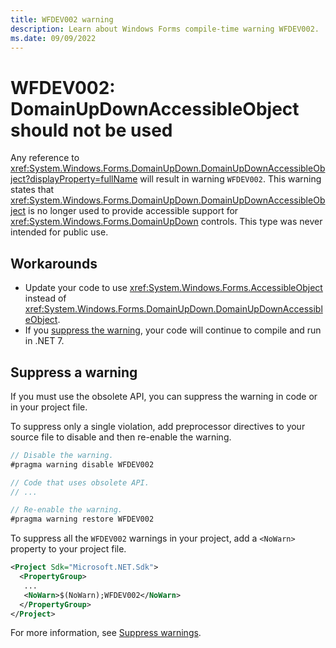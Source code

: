 ```yaml
---
title: WFDEV002 warning
description: Learn about Windows Forms compile-time warning WFDEV002.
ms.date: 09/09/2022
---
```

# WFDEV002: DomainUpDownAccessibleObject should not be used

Any reference to <xref:System.Windows.Forms.DomainUpDown.DomainUpDownAccessibleObject?displayProperty=fullName> will result in warning `WFDEV002`. This warning states that <xref:System.Windows.Forms.DomainUpDown.DomainUpDownAccessibleObject> is no longer used to provide accessible support for <xref:System.Windows.Forms.DomainUpDown> controls. This type was never intended for public use.

## Workarounds

- Update your code to use <xref:System.Windows.Forms.AccessibleObject> instead of <xref:System.Windows.Forms.DomainUpDown.DomainUpDownAccessibleObject>.
- If you [suppress the warning](#suppress-a-warning), your code will continue to compile and run in .NET 7.

## Suppress a warning

If you must use the obsolete API, you can suppress the warning in code or in your project file.

To suppress only a single violation, add preprocessor directives to your source file to disable and then re-enable the warning.

```csharp
// Disable the warning.
#pragma warning disable WFDEV002

// Code that uses obsolete API.
// ...

// Re-enable the warning.
#pragma warning restore WFDEV002
```

To suppress all the `WFDEV002` warnings in your project, add a `<NoWarn>` property to your project file.

```xml
<Project Sdk="Microsoft.NET.Sdk">
  <PropertyGroup>
   ...
   <NoWarn>$(NoWarn);WFDEV002</NoWarn>
  </PropertyGroup>
</Project>
```

For more information, see [Suppress warnings](obsoletions-overview.md#suppress-warnings).
